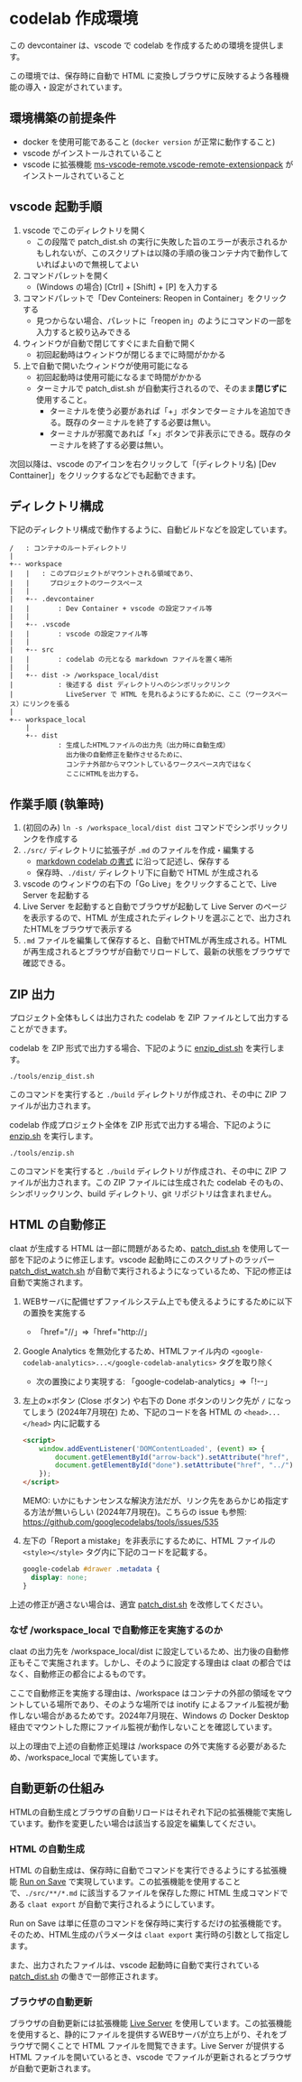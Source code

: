 # codelab 作成環境

この devcontainer は、vscode で codelab を作成するための環境を提供します。

この環境では、保存時に自動で HTML に変換しブラウザに反映するよう各種機能の導入・設定がされています。

## 環境構築の前提条件

- docker を使用可能であること (`docker version` が正常に動作すること)
- vscode がインストールされていること
- vscode に拡張機能 [ms-vscode-remote.vscode-remote-extensionpack](https://marketplace.visualstudio.com/items?itemName=ms-vscode-remote.vscode-remote-extensionpack) がインストールされていること

## vscode 起動手順

1. vscode でこのディレクトリを開く
    - この段階で patch_dist.sh の実行に失敗した旨のエラーが表示されるかもしれないが、このスクリプトは以降の手順の後コンテナ内で動作していればよいので無視してよい
2. コマンドパレットを開く
    - (Windows の場合) [Ctrl] + [Shift] + [P] を入力する
3. コマンドパレットで「Dev Conteiners: Reopen in Container」をクリックする
    - 見つからない場合、パレットに「reopen in」のようにコマンドの一部を入力すると絞り込みできる
4. ウィンドウが自動で閉じてすぐにまた自動で開く
    - 初回起動時はウィンドウが閉じるまでに時間がかかる
5. 上で自動で開いたウィンドウが使用可能になる
    - 初回起動時は使用可能になるまで時間がかかる
    - ターミナルで patch_dist.sh が自動実行されるので、そのまま**閉じずに**使用すること。
        - ターミナルを使う必要があれば「+」ボタンでターミナルを追加できる。既存のターミナルを終了する必要は無い。
        - ターミナルが邪魔であれば「×」ボタンで非表示にできる。既存のターミナルを終了する必要は無い。

次回以降は、vscode のアイコンを右クリックして「(ディレクトリ名) [Dev Conttainer]」をクリックするなどでも起動できます。

## ディレクトリ構成

下記のディレクトリ構成で動作するように、自動ビルドなどを設定しています。

```plain
/   : コンテナのルートディレクトリ
|
+-- workspace
|   |   : このプロジェクトがマウントされる領域であり、
|   |     プロジェクトのワークスペース
|   |
|   +-- .devcontainer
|   |       : Dev Container + vscode の設定ファイル等
|   |
|   +-- .vscode
|   |       : vscode の設定ファイル等
|   |
|   +-- src
|   |       : codelab の元となる markdown ファイルを置く場所
|   |
|   +-- dist -> /workspace_local/dist
|           : 後述する dist ディレクトリへのシンボリックリンク
|             LiveServer で HTML を見れるようにするために、ここ（ワークスペース）にリンクを張る
|
+-- workspace_local
    |
    +-- dist
            : 生成したHTMLファイルの出力先（出力時に自動生成）
              出力後の自動修正を動作させるために、
              コンテナ外部からマウントしているワークスペース内ではなく
              ここにHTMLを出力する。
```

## 作業手順 (執筆時)

1. (初回のみ) `ln -s /workspace_local/dist dist` コマンドでシンボリックリンクを作成する
2. `./src/` ディレクトリに拡張子が `.md` のファイルを作成・編集する
    - [markdown codelab の書式](https://github.com/googlecodelabs/tools/tree/main/claat/parser/md) に沿って記述し、保存する
    - 保存時、`./dist/` ディレクトリ下に自動で HTML が生成される
3. vscode のウィンドウの右下の「Go Live」をクリックすることで、Live Server を起動する
4. Live Server を起動すると自動でブラウザが起動して Live Server のページを表示するので、HTML が生成されたディレクトリを選ぶことで、出力されたHTMLをブラウザで表示する
5. `.md` ファイルを編集して保存すると、自動でHTMLが再生成される。HTMLが再生成されるとブラウザが自動でリロードして、最新の状態をブラウザで確認できる。

## ZIP 出力

プロジェクト全体もしくは出力された codelab を ZIP ファイルとして出力することができます。

codelab を ZIP 形式で出力する場合、下記のように [enzip_dist.sh](./tools/enzip_dist.sh) を実行します。

```shell
./tools/enzip_dist.sh
```

このコマンドを実行すると `./build` ディレクトリが作成され、その中に ZIP ファイルが出力されます。

codelab 作成プロジェクト全体を ZIP 形式で出力する場合、下記のように [enzip.sh](./tools/enzip.sh) を実行します。

```shell
./tools/enzip.sh
```

このコマンドを実行すると `./build` ディレクトリが作成され、その中に ZIP ファイルが出力されます。この ZIP ファイルには生成された codelab そのもの、シンボリックリンク、build ディレクトリ、git リポジトリは含まれません。

## HTML の自動修正

claat が生成する HTML は一部に問題があるため、[patch_dist.sh](./tools/patch_dist.sh) を使用して一部を下記のように修正します。vscode 起動時にこのスクリプトのラッパー [patch_dist_watch.sh](./tools/patch_dist_watch.sh) が自動で実行されるようになっているため、下記の修正は自動で実施されます。

1. WEBサーバに配備せずファイルシステム上でも使えるようにするために以下の置換を実施する

    - 「href="//」⇒「href="http://」

2. Google Analytics を無効化するため、HTMLファイル内の `<google-codelab-analytics>...</google-codelab-analytics>` タグを取り除く

    - 次の置換により実現する: 「google-codelab-analytics」⇒「!--」

3. 左上の×ボタン (Close ボタン) や右下の Done ボタンのリンク先が `/` になってしまう (2024年7月現在) ため、下記のコードを各 HTML の `<head>...</head>` 内に記載する

    ```html
    <script>
        window.addEventListener('DOMContentLoaded', (event) => {
            document.getElementById("arrow-back").setAttribute("href", "../");
            document.getElementById("done").setAttribute("href", "../");
        });
    </script>
    ```

    MEMO: いかにもナンセンスな解決方法だが、リンク先をあらかじめ指定する方法が無いらしい (2024年7月現在)。こちらの issue も参照: <https://github.com/googlecodelabs/tools/issues/535>

4. 左下の「Report a mistake」を非表示にするために、HTML ファイルの `<style></style>` タグ内に下記のコードを記載する。

    ```css
    google-codelab #drawer .metadata {
      display: none;
    }
    ```

上述の修正が適さない場合は、適宜 [patch_dist.sh](./tools/patch_dist.sh) を改修してください。

### なぜ /workspace_local で自動修正を実施するのか

claat の出力先を /workspace_local/dist に設定しているため、出力後の自動修正もそこで実施されます。しかし、そのように設定する理由は claat の都合ではなく、自動修正の都合によるものです。

ここで自動修正を実施する理由は、/workspace はコンテナの外部の領域をマウントしている場所であり、そのような場所では inotify によるファイル監視が動作しない場合があるためです。2024年7月現在、Windows の Docker Desktop 経由でマウントした際にファイル監視が動作しないことを確認しています。

以上の理由で上述の自動修正処理は /workspace の外で実施する必要があるため、/workspace_local で実施しています。

## 自動更新の仕組み

HTMLの自動生成とブラウザの自動リロードはそれぞれ下記の拡張機能で実施しています。動作を変更したい場合は該当する設定を編集してください。

### HTML の自動生成

HTML の自動生成は、保存時に自動でコマンドを実行できるようにする拡張機能 [Run on Save](https://marketplace.visualstudio.com/items?itemName=pucelle.run-on-save) で実現しています。この拡張機能を使用することで、`./src/**/*.md` に該当するファイルを保存した際に HTML 生成コマンドである `claat export` が自動で実行されるようにしています。

Run on Save は単に任意のコマンドを保存時に実行するだけの拡張機能です。そのため、HTML生成のパラメータは `claat export` 実行時の引数として指定します。

また、出力されたファイルは、vscode 起動時に自動で実行されている [patch_dist.sh](./tools/patch_dist.sh) の働きで一部修正されます。

### ブラウザの自動更新

ブラウザの自動更新には拡張機能 [Live Server](https://marketplace.visualstudio.com/items?itemName=ritwickdey.LiveServer) を使用しています。この拡張機能を使用すると、静的にファイルを提供するWEBサーバが立ち上がり、それをブラウザで開くことで HTML ファイルを閲覧できます。Live Server が提供する HTML ファイルを開いているとき、vscode でファイルが更新されるとブラウザが自動で更新されます。
